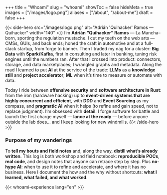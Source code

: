 +++
title = "Whoami"
slug = "whoami"
showToc = false
hideMeta = true
images = ["/images/logo.png"]
aliases = ["/about", "/about-me"]
draft = false
+++

{{< side-hero src="/images/logo.png" alt="Adrián 'Quihacker' Ramos — Quihacker" width="140" >}}
I’m **Adrián “Quihacker” Ramos** — La Mancha–born, sporting the regulation mustache. I cut my teeth on the web arts — CMSs, GUIs, and back ends; honed the craft in automotive and at a full-stack startup, from forge to banner. Then I traded my nag for a cluster: **Big Data** with **Spark/Kafka**, first in consulting and later in banking, tuning risk engines until the numbers ran. After that I crossed into product: connectors, storage, and data marketplaces; I wrangled graphs and metadata. Along the road I learned to put **AI** at the service of the trade: **LLMs** as a **knowledge still** and **project accelerator**; **ML** when it’s time to measure or automate with data.

Today I ride between **offensive security** and **software architecture in Rust**: from the iron (hardware hacking) up to **event-driven systems that are highly concurrent and efficient**, with **DDD** and **Event Sourcing** as my compass, and **pragmatic AI** when it helps (to refine and gain speed, not to replace judgment). I’m obsessed with **detail**: I forge software for battle and launch the first charge myself — **lance at the ready** — before anyone outside the lab does… and I keep looking for new windmills.
{{< /side-hero >}}

### Purpose of my wanderings

To **tell my bouts and field notes** and, along the way, **distill what’s already written**. This log is both workshop and field notebook: **reproducible POCs**, **real code**, and design notes that anyone can retrace step by step. Plus **no-hype AI**: when to use it to refine and accelerate, and where it has no business. Here I document the how and the why without shortcuts: **what I learned, what failed, and what worked**.

{{< whoami-experience lang="en" >}}
